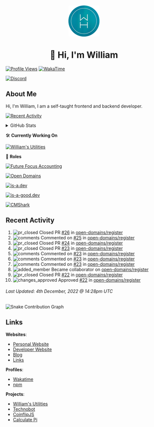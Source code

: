 <p align="center">
  <a href="https://williamharrison.me">
    <img src="https://raw.githubusercontent.com/WilliamDavidHarrison/WilliamDavidHarrison/main/assets/logo.png" height="100" width="100">
  </a>
</p>

<h1 align="center">👋 Hi, I'm William</h1>

[![Profile Views](https://komarev.com/ghpvc/?username=williamdavidharrison&color=blue&style=for-the-badge)](https://github.com/williamdavidharrison)
[![WakaTime](https://wakatime.com/badge/user/817e29c1-e1ac-4adc-936b-37bfa447c165.svg?style=for-the-badge)](https://wakatime.com/@wh)

[![Discord](https://lanyard.cnrad.dev/api/853158265466257448)](https://discord.com/users/853158265466257448)

## About Me
Hi, I'm William, I am a self-taught frontend and backend developer.

[![Recent Activity](https://img.shields.io/badge/-Recent%20Activity-333333?style=for-the-badge&logo=github)](https://github.williamharrison.dev/recent-activity)

<details>
  <summary>GitHub Stats</summary>
<br>

  ![GitHub Stats](https://github-readme-stats.vercel.app/api?username=williamdavidharrison&theme=algolia&show_icons=true&border_radius=8&count_private=true&include_all_commits=true)

  ![Top Languages](https://github-readme-stats.vercel.app/api/top-langs/?username=williamdavidharrison&theme=algolia&layout=compact&border_radius=8)

  ![GitHub Streak](https://streak-stats.demolab.com/?user=WilliamDavidHarrison&theme=dark)

</details>

🛠️ **Currently Working On**

[![William's Utilities](https://img.shields.io/badge/-William's%20Utilities-333333?style=for-the-badge)](https://github.com/williamdavidharrison/williams-utilities)

💼 **Roles**

[![Future Focus Accounting](https://img.shields.io/badge/Future%20Focus%20Accounting-Developer-222222?style=for-the-badge)](https://github.com/futurefocusaccounting/website)

[![Open Domains](https://img.shields.io/badge/Open%20Domains-Maintainer-222222?style=for-the-badge)](https://github.com/open-domains/register)

[![is-a.dev](https://img.shields.io/badge/is--a.dev-Helper-222222?style=for-the-badge)](https://github.com/is-a-dev/register)

[![is-a-good.dev](https://img.shields.io/badge/is--a--good.dev-Helper-222222?style=for-the-badge)](https://github.com/is-a-good-dev/register)

[![CMShark](https://img.shields.io/badge/CMShark-Alpha%20%26%20Beta%20Tester-222222?style=for-the-badge)](https://github.com/wclarkey/cmshark)

## Recent Activity

<!--RECENT_ACTIVITY:start-->
1. ![pr_closed](https://cdn.jsdelivr.net/gh/Readme-Workflows/Readme-Icons@main/icons/octicons/PullRequestClosed.svg) Closed PR [#26](https://github.com/open-domains/register/pull/26) in [open-domains/register](https://github.com/open-domains/register)
2. ![comments](https://cdn.jsdelivr.net/gh/Readme-Workflows/Readme-Icons@main/icons/octicons/Comment.svg) Commented on [#25](https://github.com/open-domains/register/pull/25#issuecomment-1336334686) in [open-domains/register](https://github.com/open-domains/register)
3. ![pr_closed](https://cdn.jsdelivr.net/gh/Readme-Workflows/Readme-Icons@main/icons/octicons/PullRequestClosed.svg) Closed PR [#24](https://github.com/open-domains/register/pull/24) in [open-domains/register](https://github.com/open-domains/register)
4. ![pr_closed](https://cdn.jsdelivr.net/gh/Readme-Workflows/Readme-Icons@main/icons/octicons/PullRequestClosed.svg) Closed PR [#23](https://github.com/open-domains/register/pull/23) in [open-domains/register](https://github.com/open-domains/register)
5. ![comments](https://cdn.jsdelivr.net/gh/Readme-Workflows/Readme-Icons@main/icons/octicons/Comment.svg) Commented on [#23](https://github.com/open-domains/register/pull/23#issuecomment-1336332879) in [open-domains/register](https://github.com/open-domains/register)
6. ![comments](https://cdn.jsdelivr.net/gh/Readme-Workflows/Readme-Icons@main/icons/octicons/Comment.svg) Commented on [#23](https://github.com/open-domains/register/pull/23#issuecomment-1336332683) in [open-domains/register](https://github.com/open-domains/register)
7. ![comments](https://cdn.jsdelivr.net/gh/Readme-Workflows/Readme-Icons@main/icons/octicons/Comment.svg) Commented on [#23](https://github.com/open-domains/register/pull/23#issuecomment-1336331955) in [open-domains/register](https://github.com/open-domains/register)
8. ![added_member](https://cdn.jsdelivr.net/gh/Readme-Workflows/Readme-Icons@main/icons/octicons/People.svg) Became collaborator on [open-domains/register](https://github.com/open-domains/register)
9. ![pr_closed](https://cdn.jsdelivr.net/gh/Readme-Workflows/Readme-Icons@main/icons/octicons/PullRequestClosed.svg) Closed PR [#22](https://github.com/open-domains/register/pull/22) in [open-domains/register](https://github.com/open-domains/register)
10. ![changes_approved](https://cdn.jsdelivr.net/gh/Readme-Workflows/Readme-Icons@main/icons/octicons/ApprovedChanges.svg) Approved [#22](https://github.com/open-domains/register/pull/22#pullrequestreview-1203605300) in [open-domains/register](https://github.com/open-domains/register)
<!--RECENT_ACTIVITY:end-->

<!--RECENT_ACTIVITY:last_update-->
###### Last Updated: 4th December, 2022 @ 14:28pm UTC
<!--RECENT_ACTIVITY:last_update_end-->

![Snake Contribution Graph](https://github.com/WilliamDavidHarrison/WilliamDavidHarrison/blob/output/github-contribution-grid-snake.svg)

## Links
**Websites**:
- [Personal Website](https://william.net.au)
- [Developer Website](https://williamharrison.dev)
- [Blog](https://williamharrison.blog)
- [Links](https://williamharrison.me)

**Profiles**:
- [Wakatime](https://wakatime.com/@wh)
- [npm](https://www.npmjs.com/~wdharrison09)

**Projects**:
- [William's Utilities](https://bot.williamharrison.dev)
- [Technobot](https://discord.com/api/oauth2/authorize?client_id=1033614592363995197&permissions=84992&scope=bot%20applications.commands)
- [CoinflipJS](https://coinflip.js.org)
- [Calculate Pi](https://github.williamharrison.dev/pi)
